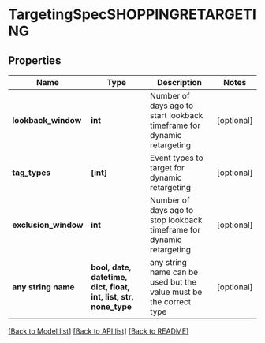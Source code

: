 # TargetingSpecSHOPPINGRETARGETING


## Properties
Name | Type | Description | Notes
------------ | ------------- | ------------- | -------------
**lookback_window** | **int** | Number of days ago to start lookback timeframe for dynamic retargeting | [optional] 
**tag_types** | **[int]** | Event types to target for dynamic retargeting | [optional] 
**exclusion_window** | **int** | Number of days ago to stop lookback timeframe for dynamic retargeting | [optional] 
**any string name** | **bool, date, datetime, dict, float, int, list, str, none_type** | any string name can be used but the value must be the correct type | [optional]

[[Back to Model list]](../README.md#documentation-for-models) [[Back to API list]](../README.md#documentation-for-api-endpoints) [[Back to README]](../README.md)



